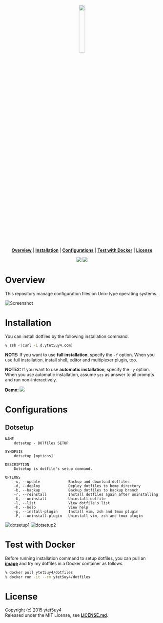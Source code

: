 <p align='center'>
<img width=20% src='https://raw.githubusercontent.com/wiki/ytet5uy4/dotfiles/dotfiles.png'>
</p>

<p align='center'>
<b><a href='#overview'>Overview</a></b>
|
<b><a href='#installation'>Installation</a></b>
|
<b><a href='#configurations'>Configurations</a></b>
|
<b><a href='#test-with-docker'>Test with Docker</a></b>
|
<b><a href='#license'>License</a></b>
</p>

<p align='center'>
<a href='//github.com/ytet5uy4/dotfiles/blob/master/LICENSE.md'><img src='https://img.shields.io/github/license/mashape/apistatus.svg?style=flat-square'></a>
<img src='https://img.shields.io/badge/platform-GNU%2FLinux%20|%20Darwin%20|%20MSYS2-lightgrey.svg?style=flat-square'>
</p>


# Overview
This repository manage configuration files on Unix-type operating systems.

![Screenshot]

# Installation
You can install dotfiles by the following installation command.

```zsh
% zsh <(curl -L d.ytet5uy4.com)
```

**NOTE:** If you want to use **full installation**, specify the `-f` option.
When you use full installation, install shell, editor and multiplexer plugin, too.

**NOTE2:** If you want to use **automatic installation**,
specify the `-y` option. When you use automatic installation,
assume `yes` as answer to all prompts and run non-interactively.

**Demo:**
<a href="//asciinema.org/a/48340" target="_blank"><img src="https://raw.githubusercontent.com/wiki/ytet5uy4/dotfiles/demo.png"></a>

# Configurations
## Dotsetup

    NAME
        dotsetup - DOTfiles SETUP

    SYNOPSIS
        dotsetup [options]

    DESCRIPTION
        Dotsetup is dotfile's setup command.

    OPTIONS
        -u, --update             Backup and download dotfiles
        -d, --deploy             Deploy dotfiles to home directory
        -b, --backup             Backup dotfiles to backup branch
        -r, --reinstall          Install dotfiles again after uninstalling
        -U, --uninstall          Uninstall dotfile
        -l, --list               View dotfile's list
        -h, --help               View help
        -p, --install-plugin     Install vim, zsh and tmux plugin
        -P, --uninstall-plugin   Uninstall vim, zsh and tmux plugin

![dotsetup1]
![dotsetup2]

# Test with Docker
Before running installation command to setup dotfiles, you can pull
an **[image]** and try my dotfiles in a Docker container as follows.
```zsh
% docker pull ytet5uy4/dotfiles
% docker run -it --rm ytet5uy4/dotfiles
```

# License
Copyright (c) 2015 ytet5uy4  
Released under the MIT License, see **[LICENSE.md]**.

[Screenshot]: https://raw.githubusercontent.com/wiki/ytet5uy4/dotfiles/screenshot.png
[dotsetup1]: https://raw.githubusercontent.com/wiki/ytet5uy4/dotfiles/dotsetup1.png
[dotsetup2]: https://raw.githubusercontent.com/wiki/ytet5uy4/dotfiles/dotsetup2.png
[image]: //hub.docker.com/r/ytet5uy4/dotfiles
[LICENSE.md]: //github.com/ytet5uy4/dotfiles/blob/master/LICENSE.md
